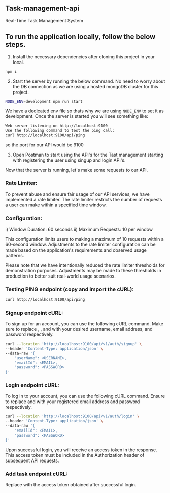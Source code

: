## Task-management-api
Real-Time Task Management System

## To run the application locally, follow the below steps.

1. Install the necessary dependencies after cloning this project in your local.

```bash
npm i
```

2. Start the server by running the below command. No need to worry about the DB connection as we are using a hosted mongoDB cluster for this project. 

```bash
NODE_ENV=development npm run start
```

We have a dedicated env file so thats why we are using `NODE_ENV` to set it as development.
Once the server is started you will see something like:
```bash
Web server listening on http://localhost:9100
Use the following command to test the ping call:
curl http://localhost:9100/api/ping
```
so the port for our API would be 9100

3. Open Postman to start using the API's for the Tast management starting with registering the user using singup and login API's.

Now that the server is running, let's make some requests to our API.

### Rate Limiter:
To prevent abuse and ensure fair usage of our API services, we have implemented a rate limiter. The rate limiter restricts the number of requests a user can make within a specified time window.
### Configuration:
i) Window Duration: 60 seconds
ii) Maximum Requests: 10 per window

This configuration limits users to making a maximum of 10 requests within a 60-second window. Adjustments to the rate limiter configuration can be made based on the application's requirements and observed usage patterns.

Please note that we have intentionally reduced the rate limiter thresholds for demonstration purposes. Adjustments may be made to these thresholds in production to better suit real-world usage scenarios.


### Testing PING endpoint (copy and import the cURL):
```bash
curl http://localhost:9100/api/ping
```

### Signup endpoint cURL:
To sign up for an account, you can use the following cURL command. Make sure to replace <USERNAME>, <EMAIL>, and <PASSWORD> with your desired username, email address, and password respectively.
```bash
curl --location 'http://localhost:9100/api/v1/auth/signup' \
--header 'Content-Type: application/json' \
--data-raw '{
    "userName": <USERNAME>,
    "emailId": <EMAIL>,
    "password": <PASSWORD>
}'
```

### Login endpoint cURL:
To log in to your account, you can use the following cURL command. Ensure to replace <EMAIL> and <PASSWORD> with your registered email address and password respectively.
```bash
curl --location 'http://localhost:9100/api/v1/auth/login' \
--header 'Content-Type: application/json' \
--data-raw '{
    "emailId": <EMAIL>,
    "password": <PASSWORD>
}'
```

Upon successful login, you will receive an access token in the response. This access token must be included in the Authorization header of subsequent API requests.

### Add task endpoint cURL:
Replace <AUTHORIZATION> with the access token obtained after successful login. <TITLE> and <DESCRIPTION> should be replaced with the title and description of the task you want to add, respectively.
```bash
curl --location 'http://localhost:9100/api/v1/task' \
--header 'Authorization: <AUTHORIZATION>' \
--header 'Content-Type: application/json' \
--data '{
    "title": <TITLE>,
    "description": <DESCRIPTION>
}'
```

### Update task status endpoint cURL:
Replace <AUTHORIZATION> with the access token obtained after successful login. <TASK_ID> should be replaced with the ID of the task you want to update, and <STATUS> should be replaced with the new status (e.g., "completed" or "active").
```bash
curl --location --request PATCH 'http://localhost:9100/api/v1/task' \
--header 'Authorization: <AUTHORIZATION>' \
--header 'Content-Type: application/json' \
--data '{
    "taskId": <TASK_ID>,
    "status": <STATUS>
}'
```

### List of tasks endpoint cURL:
Replace <AUTHORIZATION> with the access token obtained after successful login.
```bash
curl --location 'http://localhost:9100/api/v1/task' \
--header 'Authorization: <AUTHORIZATION>'
```

### Delete task endpoint cURL:
Replace <AUTHORIZATION> with the access token obtained after successful login, and <TASK_ID> with the ID of the task you want to delete.
```bash
curl --location --request DELETE 'http://localhost:9100/api/v1/task/<TASK_ID>' \
--header 'Authorization: <AUTHORIZATION>'
```

### WebSocket Connection URL:
The WebSocket connection URL ws://localhost:9100 is used to establish a WebSocket connection to the server running locally on port 9100.
```bash
ws://localhost:9100
```